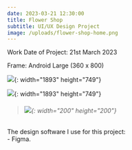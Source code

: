 ```yaml
---
date: 2023-03-21 12:30:00
title: Flower Shop
subtitle: UI/UX Design Project
image: /uploads/flower-shop-home.png
---
```

Work Date of Project: 21st March 2023

Frame: Android Large (360 x 800)

![](/uploads/flower-shop-home.png){: width="1893" height="749"}

![](/uploads/flower-shop-product-detail.png){: width="1893" height="749"}

> ###### ​​​​​​​![](/uploads/image.png){: width="200" height="200"}

The design software I use for this project:<br>\- Figma.
